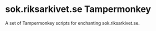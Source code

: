# sok.riksarkivet.se Tampermonkey

A set of Tampermonkey scripts for enchanting sok.riksarkivet.se.
